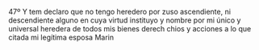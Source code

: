 47º
Y tem declaro que no tengo heredero por zuso ascendiente, ni descendiente alguno en cuya virtud instituyo y nombre por mi único y universal heredera de todos mis bienes derech
chios y acciones a lo que citada mi legítima esposa Marin